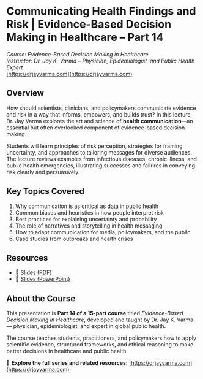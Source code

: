 # Communicating Health Findings and Risk | Evidence-Based Decision Making in Healthcare – Part 14
*Course: Evidence-Based Decision Making in Healthcare*  
*Instructor: Dr. Jay K. Varma – Physician, Epidemiologist, and Public Health Expert*  
[https://drjayvarma.com](https://drjayvarma.com)

## Overview
How should scientists, clinicians, and policymakers communicate evidence and risk in a way that informs, empowers, and builds trust? In this lecture, Dr. Jay Varma explores the art and science of **health communication**—an essential but often overlooked component of evidence-based decision making.

Students will learn principles of risk perception, strategies for framing uncertainty, and approaches to tailoring messages for diverse audiences. The lecture reviews examples from infectious diseases, chronic illness, and public health emergencies, illustrating successes and failures in conveying risk clearly and persuasively.

## Key Topics Covered
1. Why communication is as critical as data in public health  
2. Common biases and heuristics in how people interpret risk  
3. Best practices for explaining uncertainty and probability  
4. The role of narratives and storytelling in health messaging  
5. How to adapt communication for media, policymakers, and the public  
6. Case studies from outbreaks and health crises  

## Resources
- 📑 [Slides (PDF)](lecture-14-communicating-health-findings-and-risk.pdf)  
- 📂 [Slides (PowerPoint)](lecture-14-communicating-health-findings-and-risk.pptx)

## About the Course
This presentation is **Part 14 of a 15-part course** titled *Evidence-Based Decision Making in Healthcare*, developed and taught by Dr. Jay K. Varma — physician, epidemiologist, and expert in global public health.

The course teaches students, practitioners, and policymakers how to apply scientific evidence, structured frameworks, and ethical reasoning to make better decisions in healthcare and public health.

🔗 **Explore the full series and related resources:** [https://drjayvarma.com](https://drjayvarma.com)

